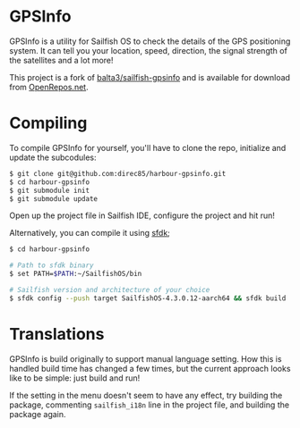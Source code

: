 # GPSInfo

GPSInfo is a utility for Sailfish OS to check the details of the GPS positioning system. It can tell you your location, speed, direction, the signal strength of the satellites and a lot more!

This project is a fork of [balta3/sailfish-gpsinfo](https://github.com/balta3/sailfish-gpsinfo) and is available for download from [OpenRepos.net](https://openrepos.net/content/direc85/gpsinfo).

# Compiling

To compile GPSInfo for yourself, you'll have to clone the repo, initialize and update the subcodules:

```bash
$ git clone git@github.com:direc85/harbour-gpsinfo.git
$ cd harbour-gpsinfo
$ git submodule init
$ git submodule update
```

Open up the project file in Sailfish IDE, configure the project and hit run!

Alternatively, you can compile it using [sfdk](https://docs.sailfishos.org/Develop/Apps/Tutorials/Building_packages_-_advanced_techniques/);

```bash
$ cd harbour-gpsinfo

# Path to sfdk binary
$ set PATH=$PATH:~/SailfishOS/bin

# Sailfish version and architecture of your choice
$ sfdk config --push target SailfishOS-4.3.0.12-aarch64 && sfdk build
```

# Translations

GPSInfo is build originally to support manual language setting. How this is handled build time has changed a few times, but the current approach looks like to be simple: just build and run!

If the setting in the menu doesn't seem to have any effect, try building the package, commenting `sailfish_i18n` line in the project file, and building the package again.
